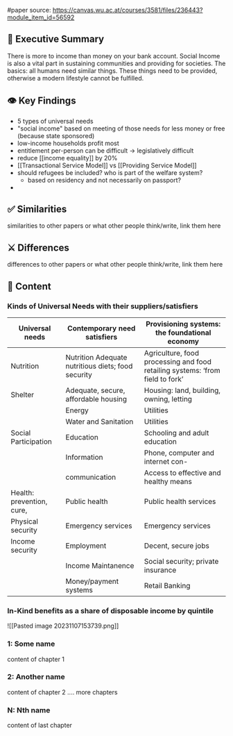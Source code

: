 #paper
source: https://canvas.wu.ac.at/courses/3581/files/236443?module_item_id=56592
## 📎 Executive Summary
There is more to income than money on your bank account. Social Income is also a vital part in sustaining communities and providing for societies. The basics: all humans need similar things. These things need to be provided, otherwise a modern lifestyle cannot be fulfilled.
## 👁️ Key Findings
- 5 types of universal needs
- "social income" based on meeting of those needs for less money or free (because state sponsored)
- low-income households profit most
- entitlement per-person can be difficult -> legislatively difficult
- reduce [[income equality]] by 20%
- [[Transactional Service Model]] vs [[Providing Service Model]]
- should refugees be included? who is part of the welfare system?
	- based on residency and not necessarily on passport?
- 
## ✅ Similarities
similarities to other papers or what other people think/write, link them here
## ⚔️ Differences
differences to other papers or what other people think/write, link them here
## 📖 Content

### Kinds of Universal Needs with their suppliers/satisfiers
| Universal needs  | Contemporary need satisfiers                                                  | Provisioning systems: the foundational economy                                |
| ---------------- | ----------------------------------------------------------------------------- | ----------------------------------------------------------------------------- |
|Nutrition|Nutrition Adequate nutritious diets; food security|Agriculture, food processing and food retailing systems: ‘from field to fork’|
|Shelter|Adequate, secure, affordable housing|Housing: land, building, owning, letting|
||Energy|Utilities|
||Water and Sanitation|Utilities|
|Social Participation|Education|Schooling and adult education|
||Information|Phone, computer and internet con-|
||communication|Access to effective and healthy means|
|Health: prevention, cure,|Public health|Public health services|
|Physical security|Emergency services|Emergency services|
|Income security|Employment|Decent, secure jobs|
||Income Maintanence|Social security; private insurance|
||Money/payment systems|Retail Banking|communication  

### In-Kind benefits as a share of disposable income by quintile
![[Pasted image 20231107153739.png]]

### 1: Some name
content of chapter 1
### 2: Another name
content of chapter 2
.... more chapters
### N: Nth name
content of last chapter

